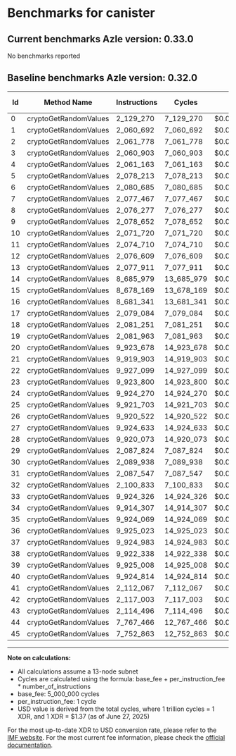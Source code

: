 # Benchmarks for canister

## Current benchmarks Azle version: 0.33.0
No benchmarks reported

## Baseline benchmarks Azle version: 0.32.0
| Id | Method Name | Instructions | Cycles | USD | USD/Million Calls |
|-----------|-------------|------------|--------|-----|--------------|
| 0 | cryptoGetRandomValues | 2_129_270 | 7_129_270 | $0.0000097671 | $9.76 |
| 1 | cryptoGetRandomValues | 2_060_692 | 7_060_692 | $0.0000096731 | $9.67 |
| 2 | cryptoGetRandomValues | 2_061_778 | 7_061_778 | $0.0000096746 | $9.67 |
| 3 | cryptoGetRandomValues | 2_060_903 | 7_060_903 | $0.0000096734 | $9.67 |
| 4 | cryptoGetRandomValues | 2_061_163 | 7_061_163 | $0.0000096738 | $9.67 |
| 5 | cryptoGetRandomValues | 2_078_213 | 7_078_213 | $0.0000096972 | $9.69 |
| 6 | cryptoGetRandomValues | 2_080_685 | 7_080_685 | $0.0000097005 | $9.70 |
| 7 | cryptoGetRandomValues | 2_077_467 | 7_077_467 | $0.0000096961 | $9.69 |
| 8 | cryptoGetRandomValues | 2_076_277 | 7_076_277 | $0.0000096945 | $9.69 |
| 9 | cryptoGetRandomValues | 2_078_652 | 7_078_652 | $0.0000096978 | $9.69 |
| 10 | cryptoGetRandomValues | 2_071_720 | 7_071_720 | $0.0000096883 | $9.68 |
| 11 | cryptoGetRandomValues | 2_074_710 | 7_074_710 | $0.0000096924 | $9.69 |
| 12 | cryptoGetRandomValues | 2_076_609 | 7_076_609 | $0.0000096950 | $9.69 |
| 13 | cryptoGetRandomValues | 2_077_911 | 7_077_911 | $0.0000096967 | $9.69 |
| 14 | cryptoGetRandomValues | 8_685_979 | 13_685_979 | $0.0000187498 | $18.74 |
| 15 | cryptoGetRandomValues | 8_678_169 | 13_678_169 | $0.0000187391 | $18.73 |
| 16 | cryptoGetRandomValues | 8_681_341 | 13_681_341 | $0.0000187434 | $18.74 |
| 17 | cryptoGetRandomValues | 2_079_084 | 7_079_084 | $0.0000096983 | $9.69 |
| 18 | cryptoGetRandomValues | 2_081_251 | 7_081_251 | $0.0000097013 | $9.70 |
| 19 | cryptoGetRandomValues | 2_081_963 | 7_081_963 | $0.0000097023 | $9.70 |
| 20 | cryptoGetRandomValues | 9_923_678 | 14_923_678 | $0.0000204454 | $20.44 |
| 21 | cryptoGetRandomValues | 9_919_903 | 14_919_903 | $0.0000204403 | $20.44 |
| 22 | cryptoGetRandomValues | 9_927_099 | 14_927_099 | $0.0000204501 | $20.45 |
| 23 | cryptoGetRandomValues | 9_923_800 | 14_923_800 | $0.0000204456 | $20.44 |
| 24 | cryptoGetRandomValues | 9_924_270 | 14_924_270 | $0.0000204462 | $20.44 |
| 25 | cryptoGetRandomValues | 9_921_703 | 14_921_703 | $0.0000204427 | $20.44 |
| 26 | cryptoGetRandomValues | 9_920_522 | 14_920_522 | $0.0000204411 | $20.44 |
| 27 | cryptoGetRandomValues | 9_924_633 | 14_924_633 | $0.0000204467 | $20.44 |
| 28 | cryptoGetRandomValues | 9_920_073 | 14_920_073 | $0.0000204405 | $20.44 |
| 29 | cryptoGetRandomValues | 2_087_824 | 7_087_824 | $0.0000097103 | $9.71 |
| 30 | cryptoGetRandomValues | 2_089_938 | 7_089_938 | $0.0000097132 | $9.71 |
| 31 | cryptoGetRandomValues | 2_087_547 | 7_087_547 | $0.0000097099 | $9.70 |
| 32 | cryptoGetRandomValues | 2_100_833 | 7_100_833 | $0.0000097281 | $9.72 |
| 33 | cryptoGetRandomValues | 9_924_326 | 14_924_326 | $0.0000204463 | $20.44 |
| 34 | cryptoGetRandomValues | 9_914_307 | 14_914_307 | $0.0000204326 | $20.43 |
| 35 | cryptoGetRandomValues | 9_924_069 | 14_924_069 | $0.0000204460 | $20.44 |
| 36 | cryptoGetRandomValues | 9_925_023 | 14_925_023 | $0.0000204473 | $20.44 |
| 37 | cryptoGetRandomValues | 9_924_983 | 14_924_983 | $0.0000204472 | $20.44 |
| 38 | cryptoGetRandomValues | 9_922_338 | 14_922_338 | $0.0000204436 | $20.44 |
| 39 | cryptoGetRandomValues | 9_925_008 | 14_925_008 | $0.0000204473 | $20.44 |
| 40 | cryptoGetRandomValues | 9_924_814 | 14_924_814 | $0.0000204470 | $20.44 |
| 41 | cryptoGetRandomValues | 2_112_067 | 7_112_067 | $0.0000097435 | $9.74 |
| 42 | cryptoGetRandomValues | 2_117_003 | 7_117_003 | $0.0000097503 | $9.75 |
| 43 | cryptoGetRandomValues | 2_114_496 | 7_114_496 | $0.0000097469 | $9.74 |
| 44 | cryptoGetRandomValues | 7_767_466 | 12_767_466 | $0.0000174914 | $17.49 |
| 45 | cryptoGetRandomValues | 7_752_863 | 12_752_863 | $0.0000174714 | $17.47 |



---

**Note on calculations:**
- All calculations assume a 13-node subnet
- Cycles are calculated using the formula: base_fee + per_instruction_fee \* number_of_instructions
- base_fee: 5_000_000 cycles
- per_instruction_fee: 1 cycle
- USD value is derived from the total cycles, where 1 trillion cycles = 1 XDR, and 1 XDR = $1.37 (as of June 27, 2025)

For the most up-to-date XDR to USD conversion rate, please refer to the [IMF website](https://www.imf.org/external/np/fin/data/rms_sdrv.aspx).
For the most current fee information, please check the [official documentation](https://internetcomputer.org/docs/references/cycles-cost-formulas).